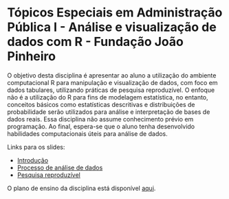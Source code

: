 # Tópicos Especiais em Administração Pública I - Análise e visualização de dados com R - Fundação João Pinheiro

O objetivo desta disciplina é apresentar ao aluno a utilização do ambiente computacional R para manipulação e visualização de dados, com foco em dados tabulares, utilizando práticas de pesquisa reproduzível. O enfoque não é a utilização do R para fins de modelagem estatística, no entanto, conceitos básicos como estatísticas descritivas e distribuições de probabilidade serão utilizados para análise e interpretação de bases de dados reais. Essa disciplina não assume conhecimento prévio em programação. Ao final, espera-se que o aluno tenha desenvolvido habilidades computacionais úteis para análise de dados.

Links para os slides:

* [Introdução](https://analise-viz-dados-master.github.io/slides/01_intro)
* [Processo de análise de dados](https://analise-viz-dados-master.github.io/slides/02_analise-dados)
* [Pesquisa reproduzível](https://analise-viz-dados-master.github.io/slides/03_pesquisa-reproduzivel)

O plano de ensino da disciplina está disponível [aqui](plano_ensino_2020-02-06.pdf).
